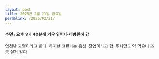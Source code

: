 ```yaml
---
layout: post
title: 2025년 2월 21일 금요일
permalink: /2025/02/21/
---
```

#### 수면 : 오후 3시 40분에 겨우 일어나서 병원에 감<br/>
엄청난 고열이라고 한다. 하지만 코로나는 음성. 장염이라고 함. 주사맞고 약 먹으니 조금 살거 같다